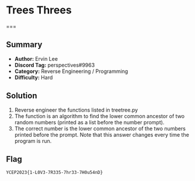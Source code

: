 # Trees Threes
===

## Summary
* **Author:** Ervin Lee
* **Discord Tag:** perspectives#9963
* **Category:** Reverse Engineering / Programming
* **Difficulty:** Hard

## Solution
1. Reverse engineer the functions listed in treetree.py
2. The function is an algorithm to find the lower common ancestor of two random numbers (printed as a list before the number prompt).
3. The correct number is the lower common ancestor of the two numbers printed before the prompt. Note that this answer changes every time the program is run.

## Flag
```
YCEP2023{1-L0V3-7R335-7hr33-7H0u54nD}
```